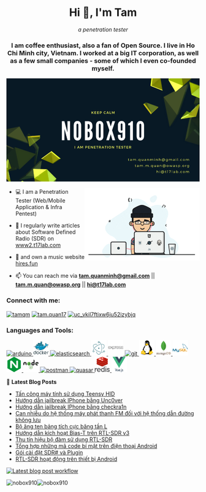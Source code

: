 <h1 align="center">Hi 👋, I'm Tam</h1>
<p align="center"><i>a penetration tester</i></p>

<h3 align="center">I am coffee enthusiast, also a fan of Open Source. I live in Ho Chi Minh city, Vietnam. I worked at a big IT corporation, as well as a few small companies - some of which I even co-founded myself.</h3>

![I am Nobox910](./nobox910_banner.png)

<img align="right" src="./programmer.gif" width="300" alt="gif">

- 💻 I am a Penetration Tester (Web/Mobile Application & Infra Pentest)

- 📝 I regularly write articles about Software Defined Radio (SDR) on [www2.t17lab.com](https://www2.t17lab.com)

- 🎵 and own a music website [hires.fun](https://hires.fun)

- 📫 You can reach me via **tam.quanminh@gmail.com** || **tam.m.quan@owasp.org** || **hi@t17lab.com**

<h3 align="left">Connect with me:</h3>
<p align="left">
<a href="https://linkedin.com/in/tamqm" target="blank"><img align="center" src="https://cdn.jsdelivr.net/npm/simple-icons@3.0.1/icons/linkedin.svg" alt="tamqm" height="30" width="40" /></a>
<a href="https://www.facebook.com/tam.quan17/" target="blank"><img align="center" src="https://cdn.jsdelivr.net/npm/simple-icons@3.0.1/icons/facebook.svg" alt="tam.quan17" height="30" width="40" /></a>
<a href="https://www.youtube.com/channel/UC_VKIl7FTiXw6JU52IZYBJQ" target="blank"><img align="center" src="https://cdn.jsdelivr.net/npm/simple-icons@3.0.1/icons/youtube.svg" alt="uc_vkil7ftixw6ju52izybjq" height="30" width="40" /></a>
</p>

<h3 align="left">Languages and Tools:</h3>
<p align="left"> <a href="https://www.arduino.cc/" target="_blank"> <img src="https://cdn.worldvectorlogo.com/logos/arduino-1.svg" alt="arduino" width="40" height="40"/> </a> <a href="https://www.docker.com/" target="_blank"> <img src="https://raw.githubusercontent.com/devicons/devicon/master/icons/docker/docker-original-wordmark.svg" alt="docker" width="40" height="40"/> </a> <a href="https://www.elastic.co" target="_blank"> <img src="https://www.vectorlogo.zone/logos/elastic/elastic-icon.svg" alt="elasticsearch" width="40" height="40"/> </a> <a href="https://www.electronjs.org" target="_blank"> <img src="https://raw.githubusercontent.com/devicons/devicon/master/icons/electron/electron-original.svg" alt="electron" width="40" height="40"/> </a> <a href="https://expressjs.com" target="_blank"> <img src="https://raw.githubusercontent.com/devicons/devicon/master/icons/express/express-original-wordmark.svg" alt="express" width="40" height="40"/> </a> <a href="https://git-scm.com/" target="_blank"> <img src="https://www.vectorlogo.zone/logos/git-scm/git-scm-icon.svg" alt="git" width="40" height="40"/> </a> <a href="https://www.linux.org/" target="_blank"> <img src="https://raw.githubusercontent.com/devicons/devicon/master/icons/linux/linux-original.svg" alt="linux" width="40" height="40"/> </a> <a href="https://www.mongodb.com/" target="_blank"> <img src="https://raw.githubusercontent.com/devicons/devicon/master/icons/mongodb/mongodb-original-wordmark.svg" alt="mongodb" width="40" height="40"/> </a> <a href="https://www.mysql.com/" target="_blank"> <img src="https://raw.githubusercontent.com/devicons/devicon/master/icons/mysql/mysql-original-wordmark.svg" alt="mysql" width="40" height="40"/> </a> <a href="https://www.nginx.com" target="_blank"> <img src="https://raw.githubusercontent.com/devicons/devicon/master/icons/nginx/nginx-original.svg" alt="nginx" width="40" height="40"/> </a> <a href="https://nodejs.org" target="_blank"> <img src="https://raw.githubusercontent.com/devicons/devicon/master/icons/nodejs/nodejs-original-wordmark.svg" alt="nodejs" width="40" height="40"/> </a> <a href="https://postman.com" target="_blank"> <img src="https://www.vectorlogo.zone/logos/getpostman/getpostman-icon.svg" alt="postman" width="40" height="40"/> </a> <a href="https://quasar.dev/" target="_blank"> <img src="https://cdn.quasar.dev/logo/svg/quasar-logo.svg" alt="quasar" width="40" height="40"/> </a> <a href="https://redis.io" target="_blank"> <img src="https://raw.githubusercontent.com/devicons/devicon/master/icons/redis/redis-original-wordmark.svg" alt="redis" width="40" height="40"/> </a> <a href="https://vuejs.org/" target="_blank"> <img src="https://raw.githubusercontent.com/devicons/devicon/master/icons/vuejs/vuejs-original-wordmark.svg" alt="vuejs" width="40" height="40"/> </a> </p>

📕 **Latest Blog Posts**

<!-- BLOG-POST-LIST:START -->
- [Tấn công máy tính sử dụng Teensy HID](https://www2.t17lab.com/blog/tan-cong-may-tinh-su-dung-teensy-hid/)
- [Hướng dẫn jailbreak IPhone bằng Unc0ver](https://www2.t17lab.com/blog/huong-dan-jailbreak-iphone-bang-unc0ver/)
- [Hướng dẫn jailbreak IPhone bằng checkra1n](https://www2.t17lab.com/blog/huong-dan-jailbreak-iphone-bang-checkra1n/)
- [Can nhiễu do hệ thống máy phát thanh FM đối với hệ thống dẫn đường không lưu](https://www2.t17lab.com/blog/can-nhieu-do-he-thong-may-phat-thanh-fm-doi-voi-he-thong-dan-duong-khong-luu/)
- [Bộ ăng ten bảng tích cực băng tần L](https://www2.t17lab.com/blog/bo-ang-ten-tich-cuc-bang-tan-l/)
- [Hướng dẫn kích hoạt Bias-T trên RTL-SDR v3](https://www2.t17lab.com/blog/huong-dan-kich-hoat-bias-t-tren-rtl-sdr-v3/)
- [Thu tín hiệu bộ đàm sử dụng RTL-SDR](https://www2.t17lab.com/blog/thu-tin-hieu-bo-dam-su-dung-rtl-sdr/)
- [Tổng hợp những mã code bí mật trên điện thoại Android](https://www2.t17lab.com/blog/tong-hop-nhung-ma-code-bi-mat-tren-dien-thoai-android/)
- [Gói cài đặt SDR# và Plugin](https://www2.t17lab.com/blog/goi-cai-dat-sdr-va-plugin/)
- [RTL-SDR hoạt động trên thiết bị Android](https://www2.t17lab.com/blog/rtl-sdr-hoat-dong-tren-thiet-bi-android/)
<!-- BLOG-POST-LIST:END -->

[![Latest blog post workflow](https://github.com/nobox910/nobox910/actions/workflows/blog-post-workflow.yml/badge.svg)](https://github.com/nobox910/nobox910/actions/workflows/blog-post-workflow.yml)

<p><img align="left" src="https://github-readme-stats.vercel.app/api?username=nobox910&theme=yeblu&show_icons=true&locale=en&hide_rank=true" alt="nobox910" /></p>
<p><img align="left" src="https://github-readme-stats.vercel.app/api/top-langs?username=nobox910&theme=yeblu&show_icons=true&locale=en&layout=compact" alt="nobox910" /></p>
